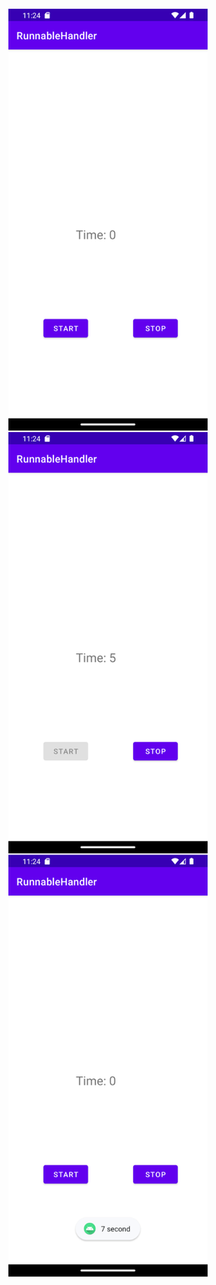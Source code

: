 <img src='preview\Screenshot_1668540244.png' width=400 /> <img src='preview\Screenshot_1668540257.png' width=400 /> <img src='preview\Screenshot_1668540260.png' width=400 />


